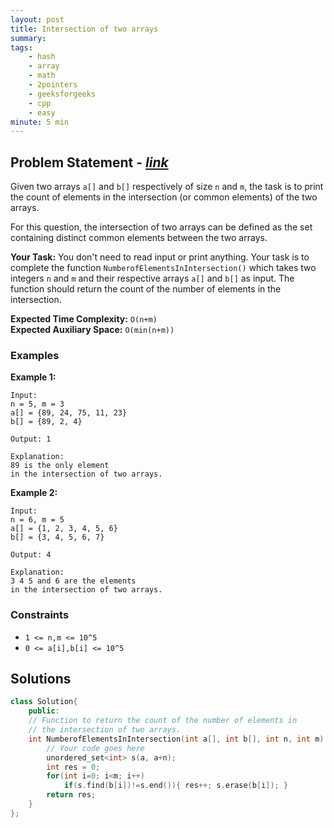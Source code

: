 ```yaml
---
layout: post
title: Intersection of two arrays 
summary:
tags:
    - hash
    - array
    - math
    - 2pointers
    - geeksforgeeks
    - cpp
    - easy
minute: 5 min
---
```


## Problem Statement - [*link*](https://practice.geeksforgeeks.org/problems/intersection-of-two-arrays2404/0/)  

Given two arrays `a[]` and `b[]` respectively of size `n` and `m`, the task is to print the count of elements in the intersection (or common elements) of the two arrays.

For this question, the intersection of two arrays can be defined as the set containing distinct common elements between the two arrays.

**Your Task:** 
You don't need to read input or print anything. Your task is to complete the function `NumberofElementsInIntersection()` which takes two integers `n` and `m` and their respective arrays `a[]` and `b[]`  as input. The function should return the count of the number of elements in the intersection.


**Expected Time Complexity:** `O(n+m)`  
**Expected Auxiliary Space:** `O(min(n+m))`

### Examples

**Example 1:**   
```
Input:
n = 5, m = 3
a[] = {89, 24, 75, 11, 23}
b[] = {89, 2, 4}

Output: 1

Explanation: 
89 is the only element 
in the intersection of two arrays.
```

**Example 2:**   
```
Input:
n = 6, m = 5
a[] = {1, 2, 3, 4, 5, 6}
b[] = {3, 4, 5, 6, 7} 

Output: 4

Explanation: 
3 4 5 and 6 are the elements 
in the intersection of two arrays.
```

### Constraints

+ `1 <= n,m <= 10^5`
+ `0 <= a[i],b[i] <= 10^5` 

## Solutions

```cpp
class Solution{
    public:
    // Function to return the count of the number of elements in
    // the intersection of two arrays.
    int NumberofElementsInIntersection(int a[], int b[], int n, int m) {
        // Your code goes here
        unordered_set<int> s(a, a+n);
        int res = 0;
        for(int i=0; i<m; i++)
            if(s.find(b[i])!=s.end()){ res++; s.erase(b[i]); }
        return res;
    }
};
```


